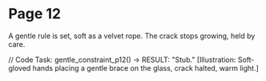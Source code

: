
# Page 12

A gentle rule is set, soft as a velvet rope.
The crack stops growing, held by care.

// Code Task: gentle_constraint_p12() → RESULT: "Stub."
[Illustration: Soft-gloved hands placing a gentle brace on the glass, crack halted, warm light.]
